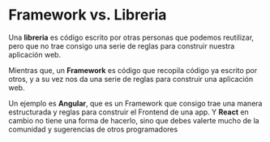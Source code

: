 # **Framework** vs. **Libreria**

Una **libreria** es código escrito por otras personas que podemos reutilizar, pero que no trae consigo una serie de reglas para construir nuestra aplicación web.

Mientras que, un **Framework** es código que recopila código ya escrito por otros, y a su vez nos da una serie de reglas para construir una aplicación web.

Un ejemplo es **Angular**, que es un Framework que consigo trae una manera estructurada y reglas para construir el Frontend de una app. Y **React** en cambio no tiene una forma de hacerlo, sino que debes valerte mucho de la comunidad y sugerencias de otros programadores
